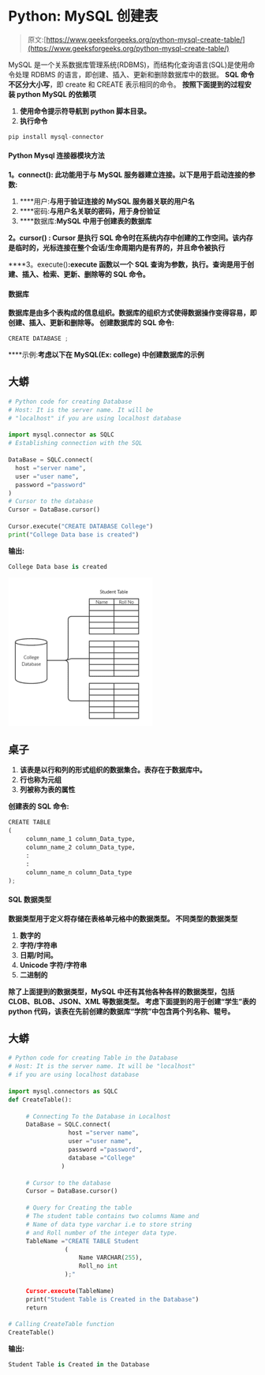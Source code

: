 # Python: MySQL 创建表

> 原文:[https://www.geeksforgeeks.org/python-mysql-create-table/](https://www.geeksforgeeks.org/python-mysql-create-table/)

MySQL 是一个关系数据库管理系统(RDBMS)，而结构化查询语言(SQL)是使用命令处理 RDBMS 的语言，即创建、插入、更新和删除数据库中的数据。 **SQL 命令不区分大小写**，即 create 和 CREATE 表示相同的命令。
 **按照下面提到的过程安装 python MySQL 的依赖项**

1.  **使用命令提示符导航到 python 脚本目录。**
2.  **执行命令** 

```py
pip install mysql-connector
```

#### **Python Mysql 连接器模块方法** 

****1。connect():** 此功能用于与 MySQL 服务器建立连接。以下是用于启动连接的参数:**

1.  ****用户:**与用于验证连接的 MySQL 服务器关联的用户名**
2.  ****密码:**与用户名关联的密码，用于身份验证**
3.  ****数据库:**MySQL 中用于创建表的数据库**

****2。cursor()** : Cursor 是执行 SQL 命令时在系统内存中创建的工作空间。该内存是临时的，光标连接在整个会话/生命周期内是有界的，并且命令被执行** 

****3。execute()**:execute 函数以一个 SQL 查询为参数，执行。查询是用于创建、插入、检索、更新、删除等的 SQL 命令。** 

#### **数据库**

**数据库是由多个表构成的信息组织。数据库的组织方式使得数据操作变得容易，即创建、插入、更新和删除等。
**创建数据库的 SQL 命令:**** 

```py
CREATE DATABASE ;
```

****示例:**考虑以下在 MySQL(Ex: college)
中创建数据库的示例**

## **大蟒**

```py
# Python code for creating Database
# Host: It is the server name. It will be
# "localhost" if you are using localhost database

import mysql.connector as SQLC
# Establishing connection with the SQL

DataBase = SQLC.connect(
  host ="server name",
  user ="user name",
  password ="password"
)
# Cursor to the database
Cursor = DataBase.cursor()

Cursor.execute("CREATE DATABASE College")
print("College Data base is created")
```

****输出:**** 

```py
College Data base is created
```

**![](img/a86e246a63d37fa72ef23f06c9f45910.png)**

## **桌子**

1.  **该表是以行和列的形式组织的数据集合。表存在于数据库中。**
2.  **行也称为元组**
3.  **列被称为表的属性**

****创建表的 SQL 命令:**** 

```py
CREATE TABLE
(
     column_name_1 column_Data_type, 
     column_name_2 column_Data_type, 
     :
     :
     column_name_n column_Data_type
);
```

#### **SQL 数据类型**

**数据类型用于定义将存储在表格单元格中的数据类型。
不同类型的数据类型** 

1.  **数字的**
2.  **字符/字符串**
3.  **日期/时间。**
4.  **Unicode 字符/字符串**
5.  **二进制的**

**除了上面提到的数据类型，MySQL 中还有其他各种各样的数据类型，包括 CLOB、BLOB、JSON、XML 等数据类型。
考虑下面提到的用于创建“学生”表的 python 代码，该表在先前创建的数据库“学院”中包含两个列名称、辊号。** 

## **大蟒**

```py
# Python code for creating Table in the Database
# Host: It is the server name. It will be "localhost"
# if you are using localhost database

import mysql.connectors as SQLC
def CreateTable():

     # Connecting To the Database in Localhost
     DataBase = SQLC.connect(
                 host ="server name",
                 user ="user name",
                 password ="password",
                 database ="College"
               )

     # Cursor to the database
     Cursor = DataBase.cursor()

     # Query for Creating the table
     # The student table contains two columns Name and
     # Name of data type varchar i.e to store string
     # and Roll number of the integer data type.
     TableName ="CREATE TABLE Student
                (
                    Name VARCHAR(255),
                    Roll_no int
                );"

     Cursor.execute(TableName)
     print("Student Table is Created in the Database")
     return

# Calling CreateTable function
CreateTable()
```

****输出:**** 

```py
Student Table is Created in the Database
```